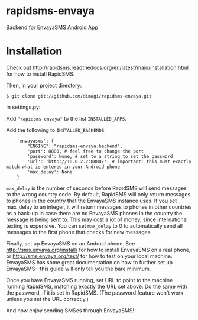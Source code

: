 rapidsms-envaya
===============

Backend for EnvayaSMS Android App

Installation
============

Check out http://rapidsms.readthedocs.org/en/latest/main/installation.html for how to install RapidSMS.

Then, in your project directory:

```
$ git clone git://github.com/dimagi/rapidsms-envaya.git
```

In settings.py:

Add `"rapidsms-envaya"` to the list `INSTALLED_APPS`.

Add the following to `INSTALLED_BACKENDS`:

```
    'envayasms': {
        "ENGINE": "rapidsms-envaya.backend",
        'port': 8880, # feel free to change the port
        'password': None, # set to a string to set the password
        'url': 'http://10.0.2.2:8880/', # important: this must exactly match what is entered in your Android phone
        'max_delay': None
    }
```

`max_delay` is the number of seconds before RapidSMS will send messages to the wrong country code. By default, RapidSMS will only return messages to phones in the country that the EnvayaSMS instance uses. If you set max_delay to an integer, it will return messages to phones in other countries as a back-up in case there are no EnvayaSMS phones in the country the message is being sent to. This may cost a lot of money, since international texting is expensive. You can set `max_delay` to 0 to automatically send all messages to the first phone that checks for new messages.

Finally, set up EnvayaSMS on an Android phone. See http://sms.envaya.org/install/ for how to install EnvayaSMS on a real phone, or http://sms.envaya.org/test/ for how to test on your local machine. EnvayaSMS has some great documentation on how to further set up EnvayaSMS--this guide will only tell you the bare minimum.

Once you have EnvayaSMS running, set URL to point to the machine running RapidSMS, matching exactly the URL set above. Do the same with the password, if it is set in RapidSMS. (The password feature won't work unless you set the URL correctly.)

And now enjoy sending SMSes through EnvayaSMS!

